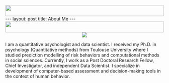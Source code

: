 <div style="width: 100%">
     <img src="/website/images/images.jpg" style=" width: 100%; height: 35px;" />
</div>
---
layout: post
title: About Me
---
<div style="width: 100%">
     <img src="/website/images/images.jpg" style=" width: 100%; height: 35px;" />
</div>
<center>
    <div class="photoset-grid-custom" data-layout="213">
     <img src="/website/images/kamranAfzali.png" />
    </div>
</center>


<p>
I am a quantitative psychologist and data scientist. I received my Ph.D. in psychology (Quantitative methods) from Toulouse University where I studied prediction modelling of risk behaviors and computational methods in social sciences. Currently, I work as a Post Doctoral Research Fellow, Chief Investigator, and independent Data Scientist. I specialize in development of computer-based assessment and decision-making tools in the context of human behavior.
  <br><br><br>
</p>

